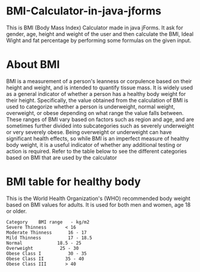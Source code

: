 # BMI-Calculator-in-java-jforms
This is BMI (Body Mass Index) Calculator made in java jForms. It ask for gender, age, height and weight of the user and then calculate the BMI, Ideal Wight and fat percentage by performing some formulas on the given input.

# About BMI
BMI is a measurement of a person's leanness or corpulence based on their height and weight, and is intended to quantify tissue mass. It is widely used as a general indicator of whether a person has a healthy body weight for their height. Specifically, the value obtained from the calculation of BMI is used to categorize whether a person is underweight, normal weight, overweight, or obese depending on what range the value falls between. These ranges of BMI vary based on factors such as region and age, and are sometimes further divided into subcategories such as severely underweight or very severely obese. Being overweight or underweight can have significant health effects, so while BMI is an imperfect measure of healthy body weight, it is a useful indicator of whether any additional testing or action is required. Refer to the table below to see the different categories based on BMI that are used by the calculator


# BMI table for healthy body

This is the World Health Organization's (WHO) recommended body weight based on BMI values for adults. It is used for both men and women, age 18 or older.

    Category	BMI range   - kg/m2
    Severe Thinness	      < 16
    Moderate Thinness	   16 - 17
    Mild Thinness	       17 - 18.5
    Normal	           18.5 - 25
    Overweight	        25 - 30
    Obese Class I	       30 - 35
    Obese Class II	      35 - 40
    Obese Class III	      > 40
